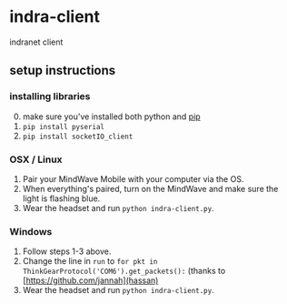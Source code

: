 indra-client
============

indranet client

## setup instructions

### installing libraries

0. make sure you've installed both python and [pip](https://pypi.python.org/pypi/pip)
1. `pip install pyserial`
2. `pip install socketIO_client`

### OSX / Linux

1. Pair your MindWave Mobile with your computer via the OS.
2. When everything's paired, turn on the MindWave and make sure the light is flashing blue.
3. Wear the headset and run `python indra-client.py`.

### Windows
1. Follow steps 1-3 above.
2. Change the line in `run` to `for pkt in ThinkGearProtocol('COM6').get_packets():` (thanks to  [https://github.com/jannah](hassan)
3. Wear the headset and run `python indra-client.py`.
